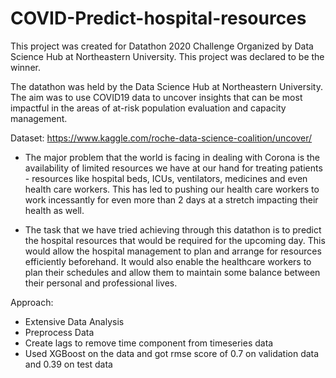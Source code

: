 # COVID-Predict-hospital-resources

This project was created for Datathon 2020 Challenge Organized by Data Science Hub at Northeastern University. This project was declared to be the winner. 

The datathon was held by the Data Science Hub at Northeastern University. The aim was to use COVID19 data to uncover insights that can be most impactful in the areas of at-risk population evaluation and capacity management. 

Dataset: https://www.kaggle.com/roche-data-science-coalition/uncover/

- The major problem that the world is facing in dealing with Corona is the availability of limited resources we have at our hand for treating patients - resources like hospital beds, ICUs, ventilators, medicines and even health care workers. This has led to pushing our health care workers to work incessantly for even more than 2 days at a stretch impacting their health as well.

- The task that we have tried achieving through this datathon is to predict the hospital resources that would be required for the upcoming day. This would allow the hospital management to plan and arrange for resources efficiently beforehand. It would also enable the healthcare workers to plan their schedules and allow them to maintain some balance between their personal and professional lives.

Approach:

- Extensive Data Analysis
- Preprocess Data
- Create lags to remove time component from timeseries data  
- Used XGBoost on the data and got rmse score of 0.7 on validation data and 0.39 on test data
